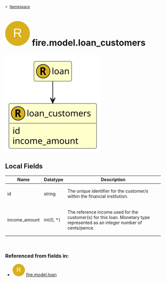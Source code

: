<sub>&lt;&nbsp; [Namespace](index.md)</sub>
# <img src='images/recordType-lg.svg'/> fire.model.loan_customers
<img src='images/fire.model.loan_customers.svg'/>


## Local Fields

<table >
  <thead>
    <tr>
      <th>Name</th>
      <th>Datatype</th>
      <th>Description</th>
    </tr>
  </thead>
  <tbody>
    <tr>
        <td>id</td>
        <td>string</td>
        <td><p>The unique identifier for the customer/s within the financial institution.</p>
</td>
    </tr>
    <tr>
        <td>income_amount</td>
        <td>int(0, *)</td>
        <td><p>The reference income used for the customer(s) for this loan. Monetary type represented as an integer number of cents/pence.</p>
</td>
    </tr>

  </tbody>
</table>
      

<br/>

### Referenced from fields in:
- <img src='images/recordType.svg'/> [fire.model.loan](UDT-fire.model.loan.md)
